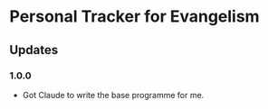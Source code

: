 # Personal Tracker for Evangelism

## Updates

### 1.0.0 
- Got Claude to write the base programme for me.
